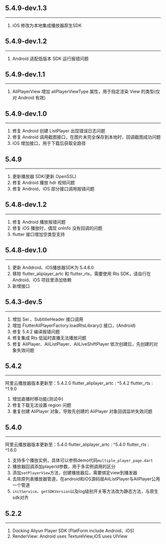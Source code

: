 ## 5.4.9-dev.1.3
----------------------------------
1. iOS 修改为本地集成播放器原生SDK

## 5.4.9-dev.1.2
----------------------------------
1. Android 适配低版本 SDK 运行报错问题

## 5.4.9-dev.1.1
----------------------------------
1. AliPlayerView 增加 aliPlayerViewType 属性，用于指定渲染 View 的类型(仅对 Android 有效)

## 5.4.9-dev.1.0
----------------------------------
1. 修复 Android 创建 ListPlayer 出现错误日志问题
2. 修复 Android 调用截图接口，在图片未完全保存到本地时，回调截图成功问题
3. iOS 增加接口，用于下载后获取全路径

## 5.4.9
----------------------------------
1. 更新播放器 SDK(更新 OpenSSL)
2. 修复 Android 播放 hdr 视频问题
3. 修复 Android、iOS 部分接口调用报错问题

## 5.4.8-dev.1.2
----------------------------------
1. 修复 Android 播放报错问题
2. 修复 iOS 播放时，偶现 onInfo 没有回调的问题
3. flutter 接口增加空类型支持

## 5.4.8-dev.1.0
----------------------------------
1. 更新 Anddroid、iOS播放器SDK为 5.4.8.0
2. 移除 flutter_aliplayer_artc 和 flutter_rts，需要使用 Rts SDK，请自行在 Android、iOS 项目里添加依赖
3. 新增接口
## 5.4.3-dev.5
----------------------------------
1. 增加 Sei 、SubtitleHeader 接口调用
2. 增加 FlutterAliPlayerFactory.loadRtsLibrary() 接口，(Android)
3. 修复 5.4.2 编译报错问题
4. 修复集成 Rts 低延时直播无法播放问题
5. 修复 AliPlayer、AliListPlayer、AliLiveShiftPlayer 依次创建后，先创建的对象失效问题

## 5.4.2
----------------------------------
阿里云播放器版本更新至：5.4.2.0
flutter_aliplayer_artc : ^5.4.2
flutter_rts : ^1.9.0

1. 增加直播时移功能(测试中)
2. 修复下载无法设置 region 问题
3. 重复创建 AliPlayer 对象，导致先创建的 AliPlayer 对象回调监听失效问题

## 5.4.0
----------------------------------
阿里云播放器版本更新至：5.4.0
flutter_aliplayer_artc : ^5.4.0
flutter_rts : ^1.6.0

1. 支持多个播放实例，具体可以参照demo代码`multiple_player_page.dart`
2. 播放器回调添加playerId参数，用于多实例调用的区分
3. 添加`setPlayerView`方法，创建播放器后，需要绑定view到播发器
4. 去除原列表播放器管道，在android和iOS源码层AliListPlayer与AliPlayer公用一个管道
5. `initService`、`getSDKVersion`以及log级别开关等方法改为静态方法，与原生sdk对齐

## 5.2.2
----------------------------------
1. Docking Aliyun Player SDK (PlatForm include Android、iOS)
2. RenderView: Android uses TextureView,iOS uses UIView

